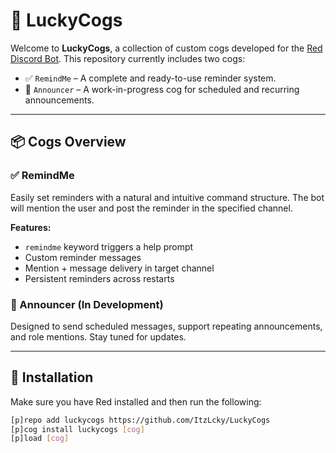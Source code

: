 # 🎰 LuckyCogs

Welcome to **LuckyCogs**, a collection of custom cogs developed for the [Red Discord Bot](https://github.com/Cog-Creators/Red-DiscordBot). This repository currently includes two cogs:

- ✅ `RemindMe` – A complete and ready-to-use reminder system.
- 🚧 `Announcer` – A work-in-progress cog for scheduled and recurring announcements.

---

## 📦 Cogs Overview

### ✅ RemindMe
Easily set reminders with a natural and intuitive command structure. The bot will mention the user and post the reminder in the specified channel.

**Features:**
- `remindme` keyword triggers a help prompt
- Custom reminder messages
- Mention + message delivery in target channel
- Persistent reminders across restarts

### 🚧 Announcer (In Development)
Designed to send scheduled messages, support repeating announcements, and role mentions. Stay tuned for updates.

---

## 🔧 Installation

Make sure you have Red installed and then run the following:

```bash
[p]repo add luckycogs https://github.com/ItzLcky/LuckyCogs
[p]cog install luckycogs [cog]
[p]load [cog]
